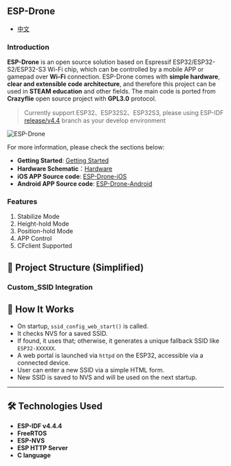 
## ESP-Drone

* [中文](./README_cn.md)

### Introduction

**ESP-Drone** is an open source solution based on Espressif ESP32/ESP32-S2/ESP32-S3 Wi-Fi chip, which can be controlled by a mobile APP or gamepad over **Wi-Fi** connection. ESP-Drone comes with **simple hardware**, **clear and extensible code architecture**, and therefore this project can be used in **STEAM education** and other fields. The main code is ported from **Crazyflie** open source project with **GPL3.0** protocol.

> Currently support ESP32、ESP32S2、ESP32S3, please using ESP-IDF [release/v4.4](https://docs.espressif.com/projects/esp-idf/en/release-v4.4/esp32s2/get-started/index.html) branch as your develop environment

![ESP-Drone](./docs/_static/espdrone_s2_v1_2_2.png)

For more information, please check the sections below:
* **Getting Started**: [Getting Started](https://docs.espressif.com/projects/espressif-esp-drone/zh_CN/latest/gettingstarted.html)
* **Hardware Schematic**：[Hardware](https://docs.espressif.com/projects/espressif-esp-drone/zh_CN/latest/_static/ESP32_S2_Drone_V1_2/SCH_Mainboard_ESP32_S2_Drone_V1_2.pdf)
* **iOS APP Source code**: [ESP-Drone-iOS](https://github.com/EspressifApps/ESP-Drone-iOS)
* **Android APP Source code**: [ESP-Drone-Android](https://github.com/EspressifApps/ESP-Drone-Android)

### Features

1. Stabilize Mode
2. Height-hold Mode
3. Position-hold Mode
4. APP Control
5. CFclient Supported

## 📂 Project Structure (Simplified)


### Custom_SSID Integration

## 🧠 How It Works

- On startup, `ssid_config_web_start()` is called.
- It checks NVS for a saved SSID.
- If found, it uses that; otherwise, it generates a unique fallback SSID like `ESP32-XXXXXX`.
- A web portal is launched via `httpd` on the ESP32, accessible via a connected device.
- User can enter a new SSID via a simple HTML form.
- New SSID is saved to NVS and will be used on the next startup.

---

## 🛠 Technologies Used

- **ESP-IDF v4.4.4**
- **FreeRTOS**
- **ESP-NVS**
- **ESP HTTP Server**
- **C language**

